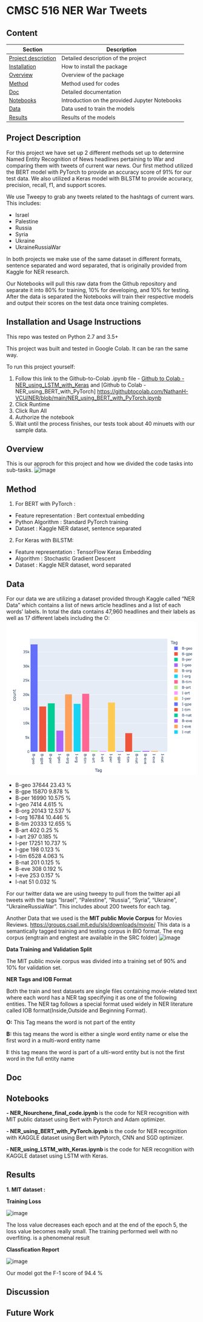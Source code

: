 # CMSC 516 NER War Tweets

## Content

| Section | Description |
|-|-|
| [Project description](#project_description) | Detailed description of the project |
| [Installation](#installation_instructions) | How to install the package |
| [Overview](#overview) | Overview of the package |
| [Method](#method) | Method used for codes |
| [Doc](#doc) |  Detailed documentation |
| [Notebooks](#notebooks) | Introduction on the provided Jupyter Notebooks |
| [Data](#data) | Data used to train the models |
| [Results](#results) | Results of the models |

## Project Description
For this project we have set up 2 different methods set up to determine Named Entity Recognition of News headlines pertaining to War and comparing them with tweets of current war news. Our first method utilized the BERT model with PyTorch to provide an accuracy score of 91% for our test data. We also utilized a Keras model with BiLSTM to provide accuracy, precision, recall, f1, and support scores.

We use Tweepy to grab any tweets related to the hashtags of current wars. This includes:
- Israel
- Palestine
- Russia
- Syria
- Ukraine
- UkraineRussiaWar

In both projects we make use of the same dataset in different formats, sentence separated and word separated, that is originally provided from Kaggle for NER research.

Our Notebooks will pull this raw data from the Github repository and separate it into 80% for training, 10% for developing, and 10% for testing. After the data is separated the Notebooks will train their respective models and output their scores on the test data once training completes.


## Installation and Usage Instructions
This repo was tested on Python 2.7 and 3.5+ 

This project was built and tested in Google Colab. It can be ran the same way. 

To run this project yourself:
1. Follow this link to the Github-to-Colab .ipynb file - [Github to Colab - NER_using_LSTM_with_Keras](https://githubtocolab.com/NathanH-VCU/NER/blob/main/NER_using_LSTM_with_Keras.ipynb) and [Github to Colab - NER_using_BERT_with_PyTorch] https://githubtocolab.com/NathanH-VCU/NER/blob/main/NER_using_BERT_with_PyTorch.ipynb
2. Click Runtime
3. Click Run All
4. Authorize the notebook
5. Wait until the process finishes, our tests took about 40 minuets with our sample data.

## Overview

This is our approch for this project and how we divided the code tasks into sub-tasks.
![image](https://user-images.githubusercontent.com/83011466/204411284-da597fb9-fd33-4070-8f97-3522c8fbf0a0.png)


## Method
1. For BERT with PyTorch : 
-	Feature representation : Bert contextual embedding
-	Python Algorithm : Standard PyTorch training
-	Dataset : Kaggle NER dataset, sentence separated
2. For Keras with BiLSTM:
- Feature representation : TensorFlow Keras Embedding
- Algorithm : Stochastic Gradient Descent
- Dataset : Kaggle NER dataset, word separated


## Data
For our data we are utilizing a dataset provided through Kaggle called “NER Data” which contains a list of news article headlines and a list of each words’ labels. In total the data contains 47,960 headlines and their labels as well as 17 different labels including the O:
![plot histogram of tags](https://github.com/NathanH-VCU/NER/raw/main/src/assets/newplot.png)

- B-geo 	 37644 	 23.43 %
- B-gpe 	 15870 	 9.878 %
- B-per 	 16990 	 10.575 %
- I-geo 	 7414 	 4.615 %
- B-org 	 20143 	 12.537 %
- I-org 	 16784 	 10.446 %
- B-tim 	 20333 	 12.655 %
- B-art 	 402 	   0.25 %
- I-art 	 297 	   0.185 %
- I-per 	 17251 	 10.737 %
- I-gpe 	 198 	   0.123 %
- I-tim 	 6528 	 4.063 %
- B-nat 	 201 	   0.125 %
- B-eve 	 308 	   0.192 %
- I-eve 	 253 	   0.157 %
- I-nat 	 51 	   0.032 %

For our twitter data we are using tweepy to pull from the twitter api all tweets with the tags “Israel”, “Palestine”, “Russia”, “Syria”, “Ukraine”, “UkraineRussiaWar”. This includes about 200 tweets for each tag.

Another Data that we used is the <strong>MIT public Movie Corpus</strong> for Movies Reviews. 
https://groups.csail.mit.edu/sls/downloads/movie/ 
This data is a semantically tagged training and testing corpus in BIO format. The eng corpus (engtrain and engtest are available in the SRC folder)
![image](https://user-images.githubusercontent.com/83011466/204407413-0953b61d-11fe-4e41-af4d-f6f4b11330cd.png)

<strong>Data Training and Validation Split </strong>

The MIT public movie corpus was divided into a training set of 90% and 10% for validation set.

<strong>NER Tags and IOB Format </strong>
  
Both the train and test datasets are single files containing movie-related text where each word has a NER tag specifying it as one of the following entities.
The NER tag follows a special format used widely in NER literature called IOB format(Inside,Outside and Beginning Format).

<strong>O:</strong> This Tag means the word is not part of the entity
    
<strong>B: </strong> this tag means the word is either a single word entity name or else the first word in a multi-word entity name
    
<strong>I:</strong> this tag means the word is part of a ulti-word entity but is not the first word in the full entity name 
    

## Doc


## Notebooks

<strong>- NER_Nourchene_final_code.ipynb </strong> is the code for NER recognition with MIT public dataset using Bert with Pytorch and Adam optimizer.

<strong>- NER_using_BERT_with_PyTorch.ipynb </strong> is the code for NER recognition with KAGGLE dataset using Bert with Pytorch, CNN and SGD optimizer.

<strong>- NER_using_LSTM_with_Keras.ipynb </strong> is the code for NER recognition with KAGGLE dataset using LSTM with Keras.


## Results

<strong>1. MIT dataset :</strong>

<strong>Training Loss</strong>

![image](https://user-images.githubusercontent.com/83011466/204408854-f1078e61-de2c-4f42-bd15-d189f15c36cd.png)

The loss value decreases each epoch and at the end of the epoch 5, the loss value becomes really small. The training performed well with no overfiting.
is a phenomenal result

<strong>Classfication Report</strong>

![image](https://user-images.githubusercontent.com/83011466/204411658-73294ea2-dc91-4fe6-8f86-6ea14d9bd73c.png)

Our model got the F-1 score of 94.4 %


## Discussion


## Future Work

